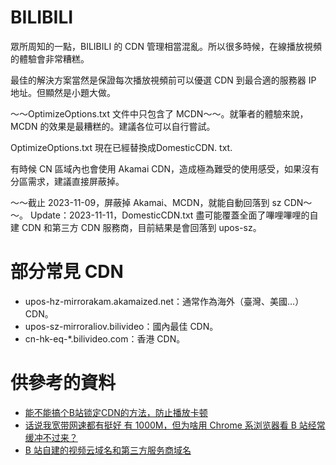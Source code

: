 # BILIBILI

眾所周知的一點，BILIBILI 的 CDN 管理相當混亂。所以很多時候，在線播放視頻的體驗會非常糟糕。

最佳的解決方案當然是保證每次播放視頻前可以優選 CDN 到最合適的服務器 IP 地址。但顯然是小題大做。

～～OptimizeOptions.txt 文件中只包含了 MCDN～～。就筆者的體驗來說，MCDN 的效果是最糟糕的。建議各位可以自行嘗試。

OptimizeOptions.txt 現在已經替換成DomesticCDN. txt.

有時候 CN 區域內也會使用 Akamai CDN，造成極為難受的使用感受，如果沒有分區需求，建議直接屏蔽掉。

～～截止 2023-11-09，屏蔽掉 Akamai、MCDN，就能自動回落到 sz CDN～～。
Update：2023-11-11，DomesticCDN.txt 盡可能覆蓋全面了嗶哩嗶哩的自建 CDN 和第三方 CDN 服務商，目前結果是會回落到 upos-sz。

# 部分常見 CDN
- upos-hz-mirrorakam.akamaized.net：通常作為海外（臺灣、美國…） CDN。
- upos-sz-mirroraliov.bilivideo：國內最佳 CDN。
- cn-hk-eq-*.bilivideo.com：香港 CDN。

# 供參考的資料
- [能不能搞个B站锁定CDN的方法，防止播放卡顿](https://github.com/bilibili-helper/bilibili-helper-o/issues/713)
- [话说我宽带网速都有挺好 有 1000M，但为啥用 Chrome 系浏览器看 B 站经常缓冲不过来？](https://v2ex.com/t/830394)
- [B 站自建的视频云域名和第三方服务商域名](https://rec.danmuji.org/dev/cdn-info/)